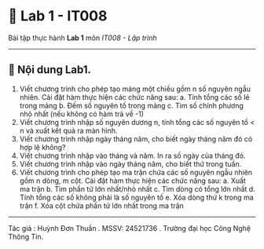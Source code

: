 # 🚀 Lab 1 - IT008  

Bài tập thực hành **Lab 1** môn *IT008 - Lập trình*  

---

## 📌 Nội dung Lab1. 
1. Viết chương trình cho phép tạo mảng một chiều gồm n số nguyên ngẫu nhiên. 
Cài đặt hàm thực hiện các chức năng sau:
a. Tính tổng các số lẻ trong mảng
b. Đếm số nguyên tố trong mảng
c. Tìm số chính phương nhỏ nhất (nếu không có hàm trả về -1)
2. Viết chương trình nhập số nguyên dương n, tính tổng các số nguyên tố < n và 
xuất kết quả ra màn hình.
3. Viết chương trình nhập ngày tháng năm, cho biết ngày tháng năm đó có hợp lệ
không?
4. Viết chương trình nhập vào tháng và năm. In ra số ngày của tháng đó.
5. Viết chương trình nhập vào ngày tháng năm, cho biết thứ trong tuần.
6. Viết chương trình cho phép tạo ma trận chứa các số nguyên ngẫu nhiên gồm n 
dòng, m cột. Cài đặt hàm thực hiện các chức năng sau:
a. Xuất ma trận
b. Tìm phần tử lớn nhất/nhỏ nhất
c. Tìm dòng có tổng lớn nhất
d. Tính tổng các số không phải là số nguyên tố
e. Xóa dòng thứ k trong ma trận
f. Xóa cột chứa phần tử lớn nhất trong ma trận
---

Tác giả : Huỳnh Đơn Thuần . MSSV: 24521736 . Trường đại học Công Nghệ Thông Tin. 

